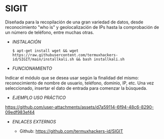 # **SIGIT**

Diseñada para la recopilación de una gran variedad de datos, desde reconocimiento "who is" y geolocalización de IPs hasta la comprobación de un número de teléfono, entre muchas otras.

- *INSTALACIÓN*

      $ apt-get install wget && wget https://raw.githubusercontent.com/termuxhackers-  id/SIGIT/main/installkali.sh && bash installkali.sh

- *FUNCIONAMIENTO*

Indicar el módulo que se desea usar según la finalidad del mismo: reconocimiento de nombre de usuario, teléfono, dominio, IP, etc. Una vez seleccionado, insertar el dato de entrada para comenzar la búsqueda.


- *EJEMPLO USO PRÁCTICO*



https://github.com/user-attachments/assets/d7a59114-6f94-48c6-8290-09edf983ef44



- *ENLACES EXTERNOS*

  - Github: https://github.com/termuxhackers-id/SIGIT

